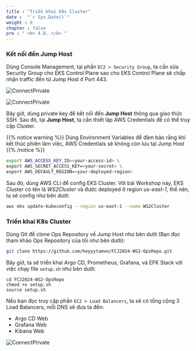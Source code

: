 ```yaml
---
title : "Triển khai K8s Cluster"
date :  "`r Sys.Date()`" 
weight : 8 
chapter : false
pre : " <b> 4.8. </b> "
---
```


### Kết nối đến Jump Host
Dùng Console Management, tại phần `EC2 > Security Group`, ta cần sửa Security Group cho EKS Control Plane sao cho EKS Control Plane sẽ chấp nhận traffic đến từ Jump Host ở Port 443.

![ConnectPrivate](/images/4-cicd/4.8-k8s/des.png)

![ConnectPrivate](/images/4-cicd/4.8-k8s/sg.png)

Bây giờ, dùng private key để kết nối đến **Jump Host** thông qua giao thức SSH. Sau đó, tại **Jump Host**, ta cần thiết lập AWS Credentials để có thể truy cập Cluster. 

{{% notice warning %}}
Dùng Environment Variables để đảm bảo rằng khi kết thúc phiên làm việc, AWS Credentials sẽ không còn lưu tại Jump Host
{{% /notice %}}

```sh
export AWS_ACCESS_KEY_ID=<your-access-id> \
export AWS_SECRET_ACCESS_KEY=<your-secret> \
export AWS_DEFAULT_REGION=<your-deployed-region>
```

Sau đó, dùng AWS CLI để config EKS Cluster. Với bài Workshop này, EKS Cluster có tên là *WS2Cluster* và được deployed ở region *us-east-1*, thế nên, ta sẽ config như bên dưới:

```sh
aws eks update-kubeconfig --region us-east-1 --name WS2Cluster
```

### Triển khai K8s Cluster

Dùng Git để clone Ops Repository về Jump Host như bên dưới (Bạn đọc tham khảo Ops Repository của tôi như bên dưới):

```sh
git clone https://github.com/heyyytamvo/FCJ2024-WS2-OpsRepo.git
```

Bây giờ, ta sẽ triển khai Argo CD, Prometheus, Grafana, và EFK Stack với việc chạy file `setup.sh` như bên dưới:

```
cd FCJ2024-WS2-OpsRepo
chmod +x setup.sh
source setup.sh
```

Nếu bạn đọc truy cập phần `EC2 > Load Balancers`, ta sẽ có tổng cộng 3 Load Balancers, mỗi DNS sẽ đưa ta đến:

- Argo CD Web 
- Grafana Web
- Kibana Web

![ConnectPrivate](/images/4-cicd/4.8-k8s/3ELB.png)